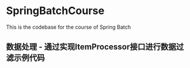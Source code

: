 # SpringBatchCourse
This is the codebase for the course of Spring Batch

## 数据处理 - 通过实现ItemProcessor接口进行数据过滤示例代码